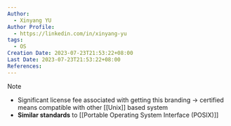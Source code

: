 ```yaml
---
Author:
  - Xinyang YU
Author Profile:
  - https://linkedin.com/in/xinyang-yu
tags:
  - OS
Creation Date: 2023-07-23T21:53:22+08:00
Last Date: 2023-07-23T21:53:22+08:00
References:
---
```

>[!note]
>- Significant license fee associated with getting this branding -> certified means compatible with other [[Unix]] based system
>- **Similar standards** to [[Portable Operating System Interface (POSIX)]]